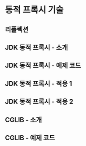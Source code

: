 # 동적 프록시 기술

## 리플렉션

## JDK 동적 프록시 - 소개

## JDK 동적 프록시 - 예제 코드

## JDK 동적 프록시 - 적용 1

## JDK 동적 프록시 - 적용 2

## CGLIB - 소개

## CGLIB - 예제 코드